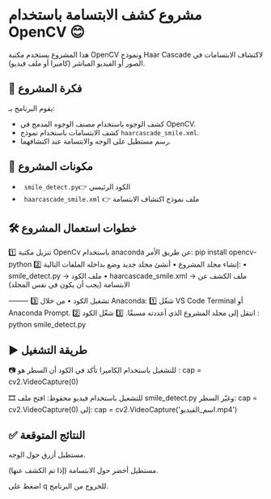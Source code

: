 # مشروع كشف الابتسامة باستخدام OpenCV 😊

هذا المشروع يستخدم مكتبة OpenCV ونموذج Haar Cascade لاكتشاف الابتسامات في الصور أو الفيديو المباشر (كاميرا أو ملف فيديو).

## 🎯 فكرة المشروع

يقوم البرنامج بـ:
- كشف الوجوه باستخدام مصنف الوجوه المدمج في OpenCV.
- كشف الابتسامات باستخدام نموذج `haarcascade_smile.xml`.
- رسم مستطيل على الوجه والابتسامة عند اكتشافهما.

## 🧱 مكونات المشروع


- ` smile_detect.py`👉 الكود الرئيسي
 - ` haarcascade_smile.xml` 👉 ملف نموذج اكتشاف الابتسامة


## 🛠️ خطوات استعمال المشروع

1️⃣ تنزيل مكتبة OpenCv باستخدام anaconda عن طريق الأمر:
pip install opencv-python
 2️⃣ إنشاء مجلد المشروع
	•	أنشئ مجلد جديد وضع بداخله الملفات التالية:
	•	smile_detect.py → ملف الكود
	•	haarcascade_smile.xml → ملف الكشف عن الابتسامة (يجب أن يكون في نفس المجلد)

⸻
3️⃣ تشغيل الكود
	•	من خلال Anaconda:
1️⃣ شغّل VS Code Terminal أو Anaconda Prompt.
2️⃣ انتقل إلى مجلد المشروع الذي أعددته مسبقًا.
3️⃣ شغّل الكود :
python smile_detect.py

## ▶️ طريقة التشغيل
📷 للتشغيل باستخدام الكاميرا تأكد في الكود  أن السطر هو :
cap = cv2.VideoCapture(0)

🎞️ للتشغيل باستخدام فيديو محفوظ:
افتح ملف smile_detect.py وغيّر السطر:
cap = cv2.VideoCapture(0)
إلى:
cap = cv2.VideoCapture('اسم_الفيديو.mp4')

## ✅ النتائج المتوقعة
مستطيل أزرق حول الوجه.

مستطيل أخضر حول الابتسامة (إذا تم الكشف عنها).

اضغط على q للخروج من البرنامج.
